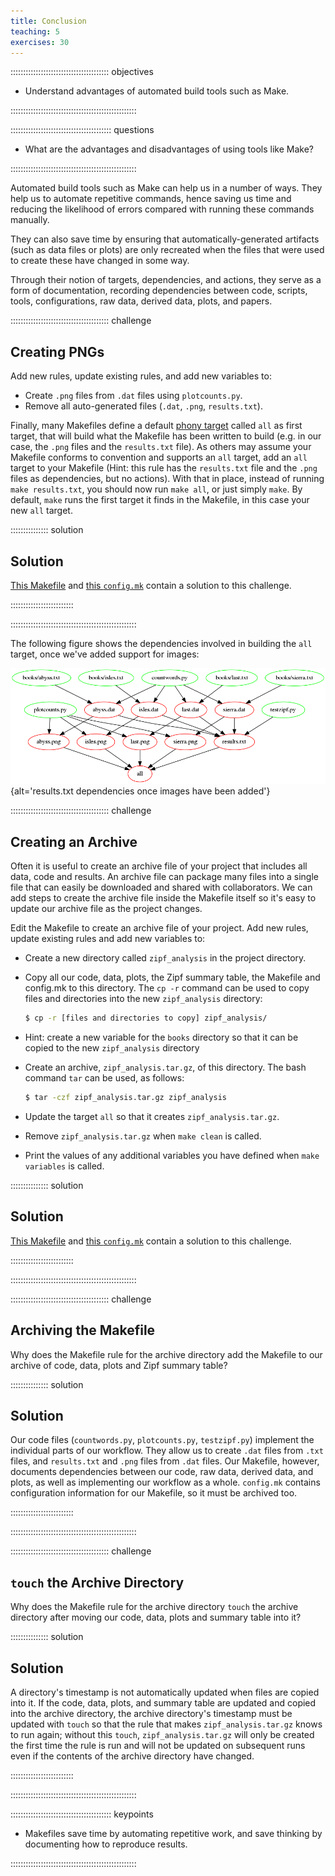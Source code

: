 ```yaml
---
title: Conclusion
teaching: 5
exercises: 30
---
```


::::::::::::::::::::::::::::::::::::::: objectives

- Understand advantages of automated build tools such as Make.

::::::::::::::::::::::::::::::::::::::::::::::::::

:::::::::::::::::::::::::::::::::::::::: questions

- What are the advantages and disadvantages of using tools like Make?

::::::::::::::::::::::::::::::::::::::::::::::::::

Automated build tools such as Make can help us in a number of
ways. They help us to automate repetitive commands, hence saving us
time and reducing the likelihood of errors compared with running
these commands manually.

They can also save time by ensuring that automatically-generated
artifacts (such as data files or plots) are only recreated when the
files that were used to create these have changed in some way.

Through their notion of targets, dependencies, and actions, they serve
as a form of documentation, recording dependencies between code,
scripts, tools, configurations, raw data, derived data, plots, and
papers.

:::::::::::::::::::::::::::::::::::::::  challenge

## Creating PNGs

Add new rules, update existing rules, and add new variables to:

- Create `.png` files from `.dat` files using `plotcounts.py`.
- Remove all auto-generated files (`.dat`, `.png`,
  `results.txt`).

Finally, many Makefiles define a default [phony
target](../learners/reference.md#phony-target) called `all` as first target,
that will build what the Makefile has been written to build (e.g. in
our case, the `.png` files and the `results.txt` file). As others
may assume your Makefile conforms to convention and supports an
`all` target, add an `all` target to your Makefile (Hint: this rule
has the `results.txt` file and the `.png` files as dependencies, but
no actions).  With that in place, instead of running `make results.txt`, you should now run `make all`, or just simply
`make`. By default, `make` runs the first target it finds in the
Makefile, in this case your new `all` target.

:::::::::::::::  solution

## Solution

[This Makefile](files/code/09-conclusion-challenge-1/Makefile)
and [this `config.mk`](files/code/09-conclusion-challenge-1/config.mk)
contain a solution to this challenge.



:::::::::::::::::::::::::

::::::::::::::::::::::::::::::::::::::::::::::::::

The following figure shows the dependencies involved in building the `all`
target, once we've added support for images:

![](fig/09-conclusion-challenge-1.png "results.txt dependencies once images have been added"){alt='results.txt dependencies once images have been added'}

:::::::::::::::::::::::::::::::::::::::  challenge

## Creating an Archive

Often it is useful to create an archive file of your project that includes all data, code
and results. An archive file can package many files into a single file that can easily be
downloaded and shared with collaborators. We can add steps to create the archive file inside
the Makefile itself so it's easy to update our archive file as the project changes.

Edit the Makefile to create an archive file of your project.  Add new rules, update existing
rules and add new variables to:

- Create a new directory called `zipf_analysis` in the project directory.

- Copy all our code, data, plots, the Zipf summary table, the Makefile and config.mk
  to this directory.
  The `cp -r` command can be used to copy files and directories
  into the new `zipf_analysis` directory:
  
  ```bash
  $ cp -r [files and directories to copy] zipf_analysis/
  ```

- Hint: create a new variable for the `books` directory so that it can be
  copied to the new `zipf_analysis` directory

- Create an archive, `zipf_analysis.tar.gz`, of this directory. The
  bash command `tar` can be used, as follows:
  
  ```bash
  $ tar -czf zipf_analysis.tar.gz zipf_analysis
  ```

- Update the target `all` so that it creates `zipf_analysis.tar.gz`.

- Remove `zipf_analysis.tar.gz` when `make clean` is called.

- Print the values of any additional variables you have defined when
  `make variables` is called.

:::::::::::::::  solution

## Solution

[This Makefile](files/code/09-conclusion-challenge-2/Makefile)
and [this `config.mk`](files/code/09-conclusion-challenge-2/config.mk)
contain a solution to this challenge.



:::::::::::::::::::::::::

::::::::::::::::::::::::::::::::::::::::::::::::::

:::::::::::::::::::::::::::::::::::::::  challenge

## Archiving the Makefile

Why does the Makefile rule for the archive directory add the Makefile to our archive of code,
data, plots and Zipf summary table?

:::::::::::::::  solution

## Solution

Our code files (`countwords.py`, `plotcounts.py`, `testzipf.py`) implement
the individual parts of our workflow. They allow us to create `.dat`
files from `.txt` files, and `results.txt` and `.png` files from `.dat` files.
Our Makefile, however, documents dependencies between
our code, raw data, derived data, and plots, as well as implementing
our workflow as a whole. `config.mk` contains configuration information
for our Makefile, so it must be archived too.



:::::::::::::::::::::::::

::::::::::::::::::::::::::::::::::::::::::::::::::

:::::::::::::::::::::::::::::::::::::::  challenge

## `touch` the Archive Directory

Why does the Makefile rule for the archive directory `touch` the archive directory after moving our code, data, plots and summary table into it?

:::::::::::::::  solution

## Solution

A directory's timestamp is not automatically updated when files are copied into it.
If the code, data, plots, and summary table are updated and copied into the
archive directory, the archive directory's timestamp must be updated with `touch`
so that the rule that makes `zipf_analysis.tar.gz` knows to run again;
without this `touch`, `zipf_analysis.tar.gz` will only be created the first time
the rule is run and will not be updated on subsequent runs even if the contents
of the archive directory have changed.



:::::::::::::::::::::::::

::::::::::::::::::::::::::::::::::::::::::::::::::

:::::::::::::::::::::::::::::::::::::::: keypoints

- Makefiles save time by automating repetitive work, and save thinking by documenting how to reproduce results.

::::::::::::::::::::::::::::::::::::::::::::::::::


